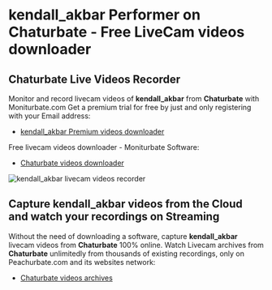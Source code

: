 # kendall_akbar Performer on Chaturbate - Free LiveCam videos downloader

## Chaturbate Live Videos Recorder

Monitor and record livecam videos of **kendall_akbar** from **Chaturbate** with Moniturbate.com
Get a premium trial for free by just and only registering with your Email address:
* [kendall_akbar Premium videos downloader](https://moniturbate.com/request-demo-licence-key.html)

Free livecam videos downloader - Moniturbate Software:
* [Chaturbate videos downloader](https://moniturbate.com/moniturbate-download-software.html)

![kendall_akbar livecam videos recorder](https://peachurnet.com/templates/moniturbate-software.png)


## Capture kendall_akbar videos from the Cloud and watch your recordings on Streaming

Without the need of downloading a software, capture **kendall_akbar** livecam videos from **Chaturbate** 100% online.
Watch Livecam archives from **Chaturbate** unlimitedly from thousands of existing recordings, only on Peachurbate.com and its websites network:
* [Chaturbate videos archives](https://peachurnet.com/)